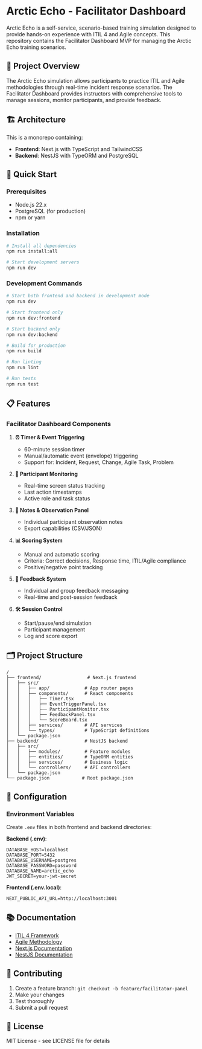# Arctic Echo - Facilitator Dashboard

Arctic Echo is a self-service, scenario-based training simulation designed to provide hands-on experience with ITIL 4 and Agile concepts. This repository contains the Facilitator Dashboard MVP for managing the Arctic Echo training scenarios.

## 🎯 Project Overview

The Arctic Echo simulation allows participants to practice ITIL and Agile methodologies through real-time incident response scenarios. The Facilitator Dashboard provides instructors with comprehensive tools to manage sessions, monitor participants, and provide feedback.

## 🏗️ Architecture

This is a monorepo containing:

- **Frontend**: Next.js with TypeScript and TailwindCSS
- **Backend**: NestJS with TypeORM and PostgreSQL

## 🚀 Quick Start

### Prerequisites

- Node.js 22.x
- PostgreSQL (for production)
- npm or yarn

### Installation

```bash
# Install all dependencies
npm run install:all

# Start development servers
npm run dev
```

### Development Commands

```bash
# Start both frontend and backend in development mode
npm run dev

# Start frontend only
npm run dev:frontend

# Start backend only
npm run dev:backend

# Build for production
npm run build

# Run linting
npm run lint

# Run tests
npm run test
```

## 📋 Features

### Facilitator Dashboard Components

1. **⏰ Timer & Event Triggering**
   - 60-minute session timer
   - Manual/automatic event (envelope) triggering
   - Support for: Incident, Request, Change, Agile Task, Problem

2. **👥 Participant Monitoring**
   - Real-time screen status tracking
   - Last action timestamps
   - Active role and task status

3. **📝 Notes & Observation Panel**
   - Individual participant observation notes
   - Export capabilities (CSV/JSON)

4. **📊 Scoring System**
   - Manual and automatic scoring
   - Criteria: Correct decisions, Response time, ITIL/Agile compliance
   - Positive/negative point tracking

5. **💬 Feedback System**
   - Individual and group feedback messaging
   - Real-time and post-session feedback

6. **🛠️ Session Control**
   - Start/pause/end simulation
   - Participant management
   - Log and score export

## 🗂️ Project Structure

```
/
├── frontend/                 # Next.js frontend
│   ├── src/
│   │   ├── app/             # App router pages
│   │   ├── components/      # React components
│   │   │   ├── Timer.tsx
│   │   │   ├── EventTriggerPanel.tsx
│   │   │   ├── ParticipantMonitor.tsx
│   │   │   ├── FeedbackPanel.tsx
│   │   │   └── ScoreBoard.tsx
│   │   ├── services/        # API services
│   │   └── types/           # TypeScript definitions
│   └── package.json
├── backend/                 # NestJS backend
│   ├── src/
│   │   ├── modules/         # Feature modules
│   │   ├── entities/        # TypeORM entities
│   │   ├── services/        # Business logic
│   │   └── controllers/     # API controllers
│   └── package.json
└── package.json            # Root package.json
```

## 🔧 Configuration

### Environment Variables

Create `.env` files in both frontend and backend directories:

**Backend (.env)**:
```
DATABASE_HOST=localhost
DATABASE_PORT=5432
DATABASE_USERNAME=postgres
DATABASE_PASSWORD=password
DATABASE_NAME=arctic_echo
JWT_SECRET=your-jwt-secret
```

**Frontend (.env.local)**:
```
NEXT_PUBLIC_API_URL=http://localhost:3001
```

## 📚 Documentation

- [ITIL 4 Framework](https://www.axelos.com/certifications/itil-service-management)
- [Agile Methodology](https://agilemanifesto.org/)
- [Next.js Documentation](https://nextjs.org/docs)
- [NestJS Documentation](https://docs.nestjs.com/)

## 🤝 Contributing

1. Create a feature branch: `git checkout -b feature/facilitator-panel`
2. Make your changes
3. Test thoroughly
4. Submit a pull request

## 📄 License

MIT License - see LICENSE file for details